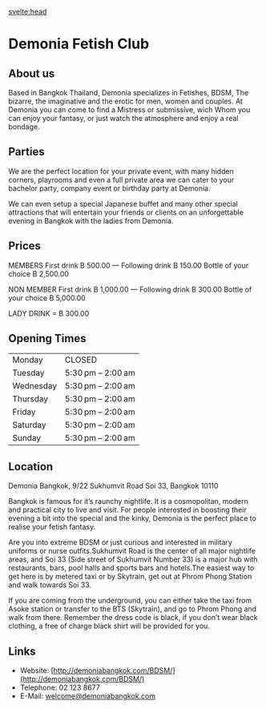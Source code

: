 <script lang="ts">
  import Contact from '$lib/Contact.svelte';
</script>

<svelte:head>

<title>Demonia Fetish Club on KinkyBangkok.com</title>
<meta name="description" content="The Demonia Fetish and Fantasy Club is a BDSM ladybar at Sukhumvit 33 and is part of the Kink Empire" />
</svelte:head>

# Demonia Fetish Club

## About us

Based in Bangkok Thailand, Demonia specializes in Fetishes, BDSM, The bizarre, the imaginative and the erotic for men, women and couples. At Demonia you can come to find a Mistress or submissive, wich Whom you can enjoy your fantasy, or just watch the atmosphere and enjoy a real bondage.

## Parties

We are the perfect location for your private event, with many hidden corners, playrooms and even a full private area we can cater to your bachelor party, company event or birthday party at Demonia.

We can even setup a special Japanese buffet and many other special attractions that will entertain your friends or clients on an unforgettable evening in Bangkok with the ladies from Demonia.

## Prices

MEMBERS
First drink B 500.00 — Following drink B 150.00 Bottle of your choice B 2,500.00

NON MEMBER
First drink B 1,000.00 — Following drink B 300.00 Bottle of your choice B 5,000.00

LADY DRINK = B 300.00

## Opening Times

|          | | 
|--------------|-----------|
| Monday | CLOSED |
| Tuesday | 5:30 pm – 2:00 am |
| Wednesday | 5:30 pm – 2:00 am |
| Thursday | 5:30 pm – 2:00 am |
| Friday | 5:30 pm – 2:00 am |
| Saturday | 5:30 pm – 2:00 am |
| Sunday | 5:30 pm – 2:00 am |

## Location

Demonia Bangkok, 9/22 Sukhumvit Road Soi 33, Bangkok 10110

Bangkok is famous for it’s raunchy nightlife. It is a cosmopolitan, modern and practical city to live and visit. For people interested in boosting their evening a bit into the special and the kinky, Demonia is the perfect place to realise your fetish fantasy.

Are you into extreme BDSM or just curious and interested in military uniforms or nurse outfits.Sukhumvit Road is the center of all major nightlife areas, and Soi 33 (Side street of Sukhumvit Number 33) is a major hub with restaurants, bars, pool halls and sports bars and hotels.The easiest way to get here is by metered taxi or by Skytrain, get out at Phrom Phong Station and walk towards Soi 33.

If you are coming from the underground, you can either take the taxi from Asoke station or transfer to the BTS (Skytrain), and go to Phrom Phong and walk from there. Remember the dress code is black, if you don’t wear black clothing, a free of charge black shirt will be provided for you.

## Links

- Website: [http://demoniabangkok.com/BDSM/](http://demoniabangkok.com/BDSM/)
- Telephone: 02 123 8677
- E-Mail: welcome@demoniabangkok.com

<Contact />
